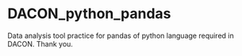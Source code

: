 # DACON_python_pandas
Data analysis tool practice for pandas of python language required in DACON.
Thank you.
